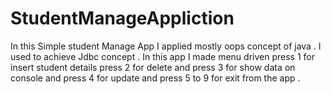 # StudentManageAppliction
In this Simple student Manage App I applied mostly oops concept of java . I used to achieve Jdbc concept . In this app I made menu driven press 1 for insert student details press 2 for delete and press 3 for show data on console and press 4 for update and press 5 to 9 for exit from the app .
